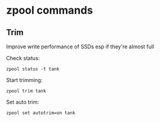 # zpool commands
## Trim
Improve write performance of SSDs esp if they're almost full

Check status:
```
zpool status -t tank
```
Start trimming:
```
zpool trim tank
```
Set auto trim:
```
zpool set autotrim=on tank
```
